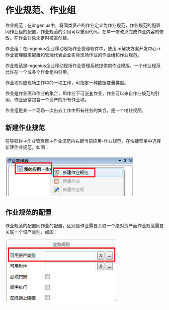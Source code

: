 # 作业规范、作业组
作业规范：在imgenius中，将同类资产的作业定义为作业规范，作业规范的配置同作业组的配置，作业规范的引用可以重用代码，在单一修改点完成作业内容的修改。在作业对象未定时按需创建。

作业组：在imgenius企业移动现场作业管理软件中，使用im解决方案开发中心→作业管理器来配置和管理代表企业实际现场作业的作业组和作业规范。 

作业规范是imgenius企业移动现场作业管理系统提供的作业模版，一个作业规范允许在一个或多个作业组内引用。

作业项对应现场工作中的一项工作，可指定一种数据变量类型。

作业是作业项和作业的集合，即作业下可嵌套作业，作业可以来自作业规范的引用，作业通常包含一个资产的所有作业项。

作业组是某一个现场一次出去工作中所有任务的集合，是一个树状视图。

## 新建作业规范

在导航栏→作业管理器→作业规范内右键当前应用-作业规范，在快捷菜单中选择新建作业规范，如图：

![](./images/新建作业规范.png)

## 作业规范的配置

作业规范的配置同作业的配置，区别是作业需要关联一个绝对资产而作业规范需要关联一个资产类别，如图：

![](./images/作业规范配置.png)

